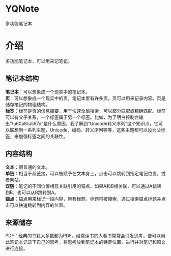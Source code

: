 # YQNote
多功能笔记本
# 介绍
多功能笔记本，可以用来记笔记。
## 笔记本结构
**笔记本**：可以想象成一个现实中的笔记本。  
**页**：可以想象成一个现实中的页，笔记本里有许多页，页可以用来记录内容。页是储存笔记的物理结构。  
**标签**：标签是页的信息摘要，用于快速全局搜索，可以部分匹配或精确匹配。标签可以有父子关系，一个标签属于另一个标签。比如，为了明白控制台输出“\u60a8\u597d”是什么原因，我了解到“Unicode转义序列”这个知识点，它可以联想到一系列主题，Unicode、编码、转义序列等等，这些主题都可以设为父标签，来加强标签之间的关联性。
## 内容结构
**文本**：很普通的文本。  
**单链**：相当于超链接，可以被赋予在文本身上，点击可以跳转到指定笔记位置，或者网站。  
**双链**：笔记的不同位置相互关联引用的锚点，如果A和B相关联，可以通过A跳转到B，也可以从B跳转到A。  
**锚点**：锚点用来标记一段内容，带有标题，标题可被搜索，通过搜索锚点标题并点击可以快速跳转到内容的位置。
## 来源储存
PDF：经典的书籍大多数都为PDF，经常读书的人看书常常会引发思考，便可以用此笔记本记录下自己的思考，将思考放到笔记本的特定位置，进行并对笔记和原文进行连接。
